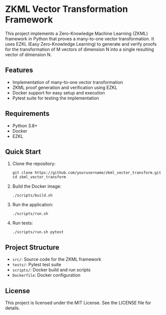 
# ZKML Vector Transformation Framework

This project implements a Zero-Knowledge Machine Learning (ZKML) framework in Python that proves a many-to-one vector transformation. It uses EZKL (Easy Zero-Knowledge Learning) to generate and verify proofs for the transformation of M vectors of dimension N into a single resulting vector of dimension N.

## Features

- Implementation of many-to-one vector transformation
- ZKML proof generation and verification using EZKL
- Docker support for easy setup and execution
- Pytest suite for testing the implementation

## Requirements

- Python 3.8+
- Docker
- EZKL

## Quick Start

1. Clone the repository:
   ```
   git clone https://github.com/yourusername/zkml_vector_transform.git
   cd zkml_vector_transform
   ```

2. Build the Docker image:
   ```
   ./scripts/build.sh
   ```

3. Run the application:
   ```
   ./scripts/run.sh
   ```

4. Run tests:
   ```
   ./scripts/run.sh pytest
   ```

## Project Structure

- `src/`: Source code for the ZKML framework
- `tests/`: Pytest test suite
- `scripts/`: Docker build and run scripts
- `Dockerfile`: Docker configuration

## License

This project is licensed under the MIT License. See the LICENSE file for details.


